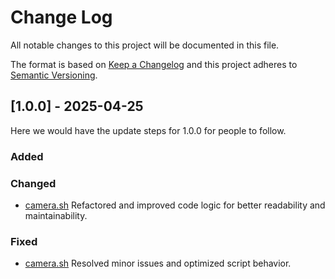 # Change Log

All notable changes to this project will be documented in this file.

The format is based on [Keep a Changelog](http://keepachangelog.com/)
and this project adheres to [Semantic Versioning](http://semver.org/).

## [1.0.0] - 2025-04-25

Here we would have the update steps for 1.0.0 for people to follow.

### Added

### Changed

- [camera.sh](camera.sh)
  Refactored and improved code logic for better readability and maintainability.

### Fixed

- [camera.sh](camera.sh)
  Resolved minor issues and optimized script behavior.
